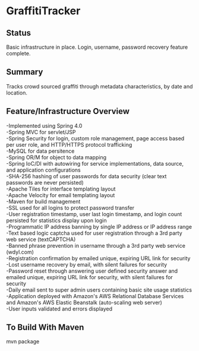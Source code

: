 GraffitiTracker
===============

Status
------
Basic infrastructure in place.  Login, username, password recovery feature complete.

Summary
-------
Tracks crowd sourced graffiti through metadata characteristics, by date and location.

Feature/Infrastructure Overview
----------------
-Implemented using Spring 4.0  
-Spring MVC for servlet/JSP  
-Spring Security for login, custom role management, page access based per user role, and HTTP/HTTPS protocol trafficking  
-MySQL for data persitence  
-Spring OR/M for object to data mapping  
-Spring IoC/DI with autowiring for service implementations, data source, and application configurations  
-SHA-256 hashing of user passwords for data security (clear text passwords are never persisted)   
-Apache Tiles for interface templating layout  
-Apache Velocity for email templating layout  
-Maven for build management  
-SSL used for all logins to protect password transfer  
-User registration timestamp, user last login timestamp, and login count persisted for statistics display upon login  
-Programmatic IP address banning by single IP address or IP address range  
-Text based logic captcha used for user registration through a 3rd party web service (textCAPTCHA)  
-Banned phrase prevention in username through a 3rd party web service (wdyl.com)  
-Registration confirmation by emailed unique, expiring URL link for security  
-Lost username recovery by email, with silent failures for security  
-Password reset through answering user defined security answer and emailed unique, expiring URL link for security, with silent failures for security  
-Daily email sent to super admin users containing basic site usage statistics  
-Application deployed with Amazon's AWS Relational Database Services and Amazon's AWS Elastic Beanstalk (auto-scaling web server)  
-User inputs validated and errors displayed  

To Build With Maven
-------------------
mvn package
